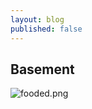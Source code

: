 ```yaml
---
layout: blog
published: false
---
```

## Basement

![fooded.png]({{site.baseurl}}/media/fooded.png)

